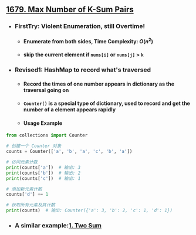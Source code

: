 ## [1679. Max Number of K-Sum Pairs](https://leetcode.com/problems/max-number-of-k-sum-pairs/description/)
- ### FirstTry: Violent Enumeration, still Overtime!
    - #### Enumerate from both sides, Time Complexity: $O(n^{2})$
    - #### skip the current element if `nums[i]` or `nums[j]` > `k`
- ### Revised1: HashMap to record what's traversed
    - #### Record the times of one number appears in dictionary as the traversal going on
    - #### `Counter()` is a special type of dictionary, used to record and get the number of a element appears rapidly
    - #### Usage Example
``` python
from collections import Counter

# 创建一个 Counter 对象
counts = Counter(['a', 'b', 'a', 'c', 'b', 'a'])

# 访问元素计数
print(counts['a'])  # 输出: 3
print(counts['b'])  # 输出: 2
print(counts['c'])  # 输出: 1

# 添加新元素计数
counts['d'] += 1

# 获取所有元素及其计数
print(counts)  # 输出: Counter({'a': 3, 'b': 2, 'c': 1, 'd': 1})

```
- ### A similar example:[1. Two Sum](https://leetcode.com/problems/two-sum/)

